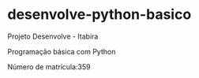 # desenvolve-python-basico

 Projeto Desenvolve - Itabira 
 
 Programação básica com Python
 
 Número de matrícula:359
